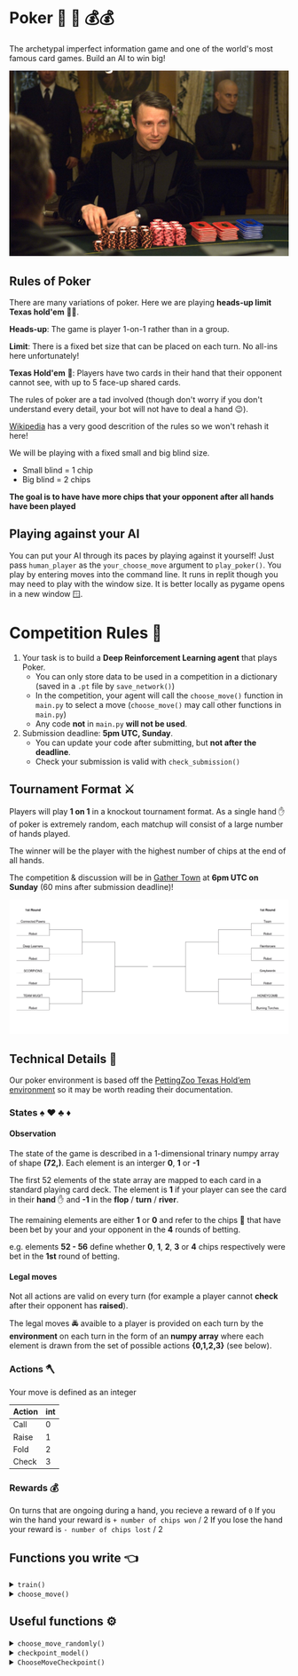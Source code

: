 # Poker :slot_machine: :slot_machine: :moneybag::moneybag:

The archetypal imperfect information game and one of the world's most famous card games. Build an AI to win big!

![Make sure your AI doesn't cry blood when bluffing](Images/casino_royal.jpeg)

## Rules of Poker

There are many variations of poker. Here we are playing **heads-up limit Texas hold'em** :cowboy_hat_face::cowboy_hat_face:.

**Heads-up**: The game is player 1-on-1 rather than in a group.

**Limit**: There is a fixed bet size that can be placed on each turn. No all-ins here unfortunately!

**Texas Hold'em** :cowboy_hat_face:: Players have two cards in their hand that their opponent cannot see, with up to 5 face-up shared cards.

The rules of poker are a tad involved (though don't worry if you don't understand every detail, your bot will not have to deal a hand :wink:).

[Wikipedia](https://en.wikipedia.org/wiki/Texas_hold_%27em#Rules) has a very good descrition of the rules so we won't rehash it here!

We will be playing with a fixed small and big blind size.

- Small blind = 1 chip
- Big blind = 2 chips

**The goal is to have have more chips that your opponent after all hands have been played**

## Playing against your AI
You can put your AI through its paces by playing against it yourself! Just pass `human_player` as the `your_choose_move` argument to `play_poker()`. You play by entering moves into the command line. It runs in replit though you may need to play with the window size. It is better locally as pygame opens in a new window :window:.


# Competition Rules :scroll:

1. Your task is to build a **Deep Reinforcement Learning agent** that plays Poker.
   - You can only store data to be used in a competition in a dictionary (saved in a `.pt` file by `save_network()`)
   - In the competition, your agent will call the `choose_move()` function in `main.py` to select a move (`choose_move()` may call other functions in `main.py`)
   - Any code **not** in `main.py` **will not be used**.
2. Submission deadline: **5pm UTC, Sunday**.
   - You can update your code after submitting, but **not after the deadline**.
   - Check your submission is valid with `check_submission()`

## Tournament Format :crossed_swords:

Players will play **1 on 1** in a knockout tournament format. As a single hand :hand: of poker is extremely random, each matchup will consist of a large number of hands played.

The winner will be the player with the highest number of chips at the end of all hands.

The competition & discussion will be in [Gather Town](https://app.gather.town/app/nJwquzJjD4TLKcTy/Delta%20Academy) at **6pm UTC on Sunday** (60 mins after submission deadline)!

![Example knockout tournament tree](Images/tournament_tree.png)

## Technical Details :hammer:

Our poker environment is based off the [PettingZoo Texas Hold’em environment](https://www.pettingzoo.ml/classic/texas_holdem) so it may be worth reading their documentation.

### States :spades: :hearts: :clubs: :diamonds:

#### Observation

The state of the game is described in a 1-dimensional trinary numpy array of shape **(72,)**. Each element is an interger **0**, **1** or **-1**

The first 52 elements of the state array are mapped to each card in a standard playing card deck. The element is **1** if your player can see the card in their **hand** :hand: and **-1** in the **flop** / **turn** / **river**.


The remaining elements are either **1** or **0** and refer to the chips :fries: that have been bet by your and your opponent in the **4** rounds of betting.

e.g. elements **52 - 56** define whether **0**, **1**, **2**, **3** or **4** chips respectively were bet in the **1st** round of betting.

#### Legal moves

Not all actions are valid on every turn (for example a player cannot **check** after their opponent has **raised**).

The legal moves :oncoming_police_car: avaible to a player is provided on each turn by the **environment** on each turn in the form of an **numpy array** where each element is drawn from the set of possible actions **{0,1,2,3}** (see below).

### Actions :axe:

Your move is defined as an integer

| Action | int |
| ------ | --- |
| Call   | 0   |
| Raise  | 1   |
| Fold   | 2   |
| Check  | 3   |

### Rewards :moneybag:

On turns that are ongoing during a hand, you recieve a reward of `0`
If you win the hand your reward is `+ number of chips won` / 2
If you lose the hand your reward is `- number of chips lost` / 2

## Functions you write :point_left:

<details>
<summary><code style="white-space:nowrap;">  train()</code></summary>
Write this to train your network from experience in the environment.
<br />
<br />
Return the trained network so it can be saved.
</details>

<details>
<summary><code style="white-space:nowrap;">  choose_move()</code></summary>
This acts greedily given the state and policy network.
<br />
<br />
In the competition, the <code style="white-space:nowrap;">choose_move()</code> function is called to make your next move. Takes the state as input and outputs an action.
</details>

## Useful functions :gear:

<details>
<summary><code style="white-space:nowrap;">  choose_move_randomly()</code></summary>
Acts randomly  (but legally) given the current state of the game
</details>

<details>
<summary><code style="white-space:nowrap;">  checkpoint_model()</code></summary>
Save a checkpoint of your model so you can train against it in self-play
</details>

<details>
<summary><code style="white-space:nowrap;">  ChooseMoveCheckpoint()</code></summary>
Interface to allow the <code style="white-space:nowrap;">opponent_choose_move()</code> function in an environment to be set as a previously saved model checkpoint. The env can be initialised as follows as outlined in our main.py template.
</details>
